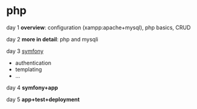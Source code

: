 # php

day 1 **overview**: configuration (xampp:apache+mysql), php basics, CRUD

day 2 **more in detail**: php and mysqli

day 3 [symfony](https://symfony.com/)
 * authentication
 * templating
 * ...

day 4 **symfony+app**

day 5 **app+test+deployment**
